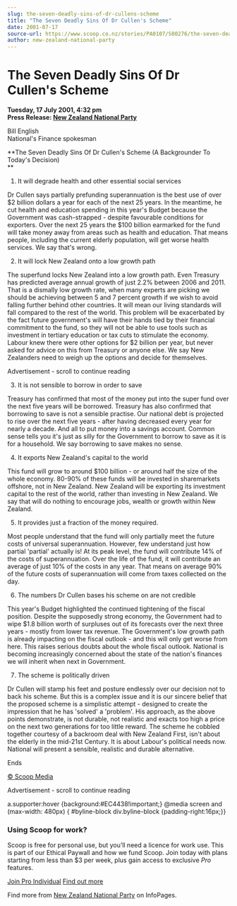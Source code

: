 ```yaml
---
slug: the-seven-deadly-sins-of-dr-cullens-scheme
title: "The Seven Deadly Sins Of Dr Cullen's Scheme"
date: 2001-07-17
source-url: https://www.scoop.co.nz/stories/PA0107/S00276/the-seven-deadly-sins-of-dr-cullens-scheme.htm
author: new-zealand-national-party
---
```

The Seven Deadly Sins Of Dr Cullen's Scheme
===========================================

**Tuesday, 17 July 2001, 4:32 pm**  
**Press Release: [New Zealand National Party](https://info.scoop.co.nz/New_Zealand_National_Party)**

Bill English  
National's Finance spokesman

**The Seven Deadly Sins Of Dr Cullen's Scheme (A Backgrounder To Today's Decision)  
**  
1) It will degrade health and other essential social services

Dr Cullen says partially prefunding superannuation is the best use of over $2 billion dollars a year for each of the next 25 years. In the meantime, he cut health and education spending in this year's Budget because the Government was cash-strapped - despite favourable conditions for exporters. Over the next 25 years the $100 billion earmarked for the fund will take money away from areas such as health and education. That means people, including the current elderly population, will get worse health services. We say that's wrong.

2) It will lock New Zealand onto a low growth path

The superfund locks New Zealand into a low growth path. Even Treasury has predicted average annual growth of just 2.2% between 2006 and 2011. That is a dismally low growth rate, when many experts are picking we should be achieving between 5 and 7 percent growth if we wish to avoid falling further behind other countries. It will mean our living standards will fall compared to the rest of the world. This problem will be exacerbated by the fact future government's will have their hands tied by their financial commitment to the fund, so they will not be able to use tools such as investment in tertiary education or tax cuts to stimulate the economy. Labour knew there were other options for $2 billion per year, but never asked for advice on this from Treasury or anyone else. We say New Zealanders need to weigh up the options and decide for themselves.

Advertisement - scroll to continue reading





3) It is not sensible to borrow in order to save

Treasury has confirmed that most of the money put into the super fund over the next five years will be borrowed. Treasury has also confirmed that borrowing to save is not a sensible practise. Our national debt is projected to rise over the next five years - after having decreased every year for nearly a decade. And all to put money into a savings account. Common sense tells you it's just as silly for the Government to borrow to save as it is for a household. We say borrowing to save makes no sense.

4) It exports New Zealand's capital to the world

This fund will grow to around $100 billion - or around half the size of the whole economy. 80-90% of these funds will be invested in sharemarkets offshore, not in New Zealand. New Zealand will be exporting its investment capital to the rest of the world, rather than investing in New Zealand. We say that will do nothing to encourage jobs, wealth or growth within New Zealand.

5) It provides just a fraction of the money required.

Most people understand that the fund will only partially meet the future costs of universal superannuation. However, few understand just how partial 'partial' actually is! At its peak level, the fund will contribute 14% of the costs of superannuation. Over the life of the fund, it will contribute an average of just 10% of the costs in any year. That means on average 90% of the future costs of superannuation will come from taxes collected on the day.

6) The numbers Dr Cullen bases his scheme on are not credible

This year's Budget highlighted the continued tightening of the fiscal position. Despite the supposedly strong economy, the Government had to wipe $1.8 billion worth of surpluses out of its forecasts over the next three years - mostly from lower tax revenue. The Government's low growth path is already impacting on the fiscal outlook - and this will only get worse from here. This raises serious doubts about the whole fiscal outlook. National is becoming increasingly concerned about the state of the nation's finances we will inherit when next in Government.

7) The scheme is politically driven

Dr Cullen will stamp his feet and posture endlessly over our decision not to back his scheme. But this is a complex issue and it is our sincere belief that the proposed scheme is a simplistic attempt - designed to create the impression that he has 'solved' a 'problem'. His approach, as the above points demonstrate, is not durable, not realistic and exacts too high a price on the next two generations for too little reward. The scheme he cobbled together courtesy of a backroom deal with New Zealand First, isn't about the elderly in the mid-21st Century. It is about Labour's political needs now. National will present a sensible, realistic and durable alternative.

Ends

  

[© Scoop Media](http://www.scoop.co.nz/about/terms.html)  

Advertisement - scroll to continue reading



a.supporter:hover {background:#EC4438!important;} @media screen and (max-width: 480px) { #byline-block div.byline-block {padding-right:16px;}}

### Using Scoop for work?

Scoop is free for personal use, but you’ll need a licence for work use. This is part of our Ethical Paywall and how we fund Scoop. Join today with plans starting from less than $3 per week, plus gain access to exclusive _Pro_ features.  
  
[Join Pro Individual](https://pro.scoop.co.nz/Individual/?from=ProIn24) [Find out more](https://pro.scoop.co.nz/using-scoop-for-work/?from=ProIn24)

Find more from [New Zealand National Party](https://info.scoop.co.nz/New_Zealand_National_Party) on InfoPages.